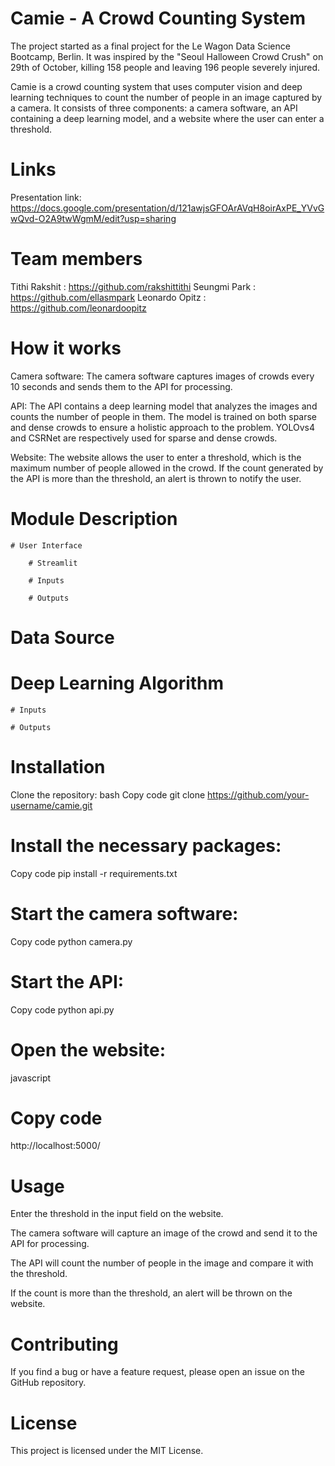 # Camie - A Crowd Counting System

The project started as a final project for the Le Wagon Data Science Bootcamp, Berlin. It was inspired by the "Seoul Halloween Crowd Crush" on 29th of October, killing 158 people and leaving 196 people severely injured.

Camie is a crowd counting system that uses computer vision and deep learning techniques to count the number of people in an image captured by a camera. It consists of three components: a camera software, an API containing a deep learning model, and a website where the user can enter a threshold.

# Links
Presentation link: https://docs.google.com/presentation/d/121awjsGFOArAVqH8oirAxPE_YVvGwQvd-O2A9twWgmM/edit?usp=sharing

# Team members
Tithi Rakshit : https://github.com/rakshittithi
Seungmi Park : https://github.com/ellasmpark
Leonardo Opitz : https://github.com/leonardoopitz

# How it works
Camera software: The camera software captures images of crowds every 10 seconds and sends them to the API for processing.

API: The API contains a deep learning model that analyzes the images and counts the number of people in them. The model is trained on both sparse and dense crowds to ensure a holistic approach to the problem. YOLOvs4 and CSRNet are respectively used for sparse and dense crowds.

Website: The website allows the user to enter a threshold, which is the maximum number of people allowed in the crowd. If the count generated by the API is more than the threshold, an alert is thrown to notify the user.


# Module Description

    # User Interface
    
        # Streamlit
        
        # Inputs
        
        # Outputs
        
# Data Source

# Deep Learning Algorithm

    # Inputs
    
    # Outputs


# Installation
Clone the repository:
bash
Copy code
git clone https://github.com/your-username/camie.git
# Install the necessary packages:
Copy code
pip install -r requirements.txt
# Start the camera software:
Copy code
python camera.py
# Start the API:
Copy code
python api.py
# Open the website:
javascript
# Copy code
http://localhost:5000/
# Usage
Enter the threshold in the input field on the website.

The camera software will capture an image of the crowd and send it to the API for processing.

The API will count the number of people in the image and compare it with the threshold.

If the count is more than the threshold, an alert will be thrown on the website.

# Contributing
If you find a bug or have a feature request, please open an issue on the GitHub repository.

# License
This project is licensed under the MIT License.
    
    

